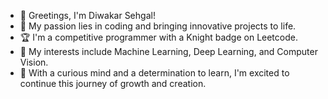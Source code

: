 - 👋 Greetings, I'm Diwakar Sehgal!
- 🚀 My passion lies in coding and bringing innovative projects to life.
- 🏆 I'm a competitive programmer with a Knight badge on Leetcode.
- 🌟 My interests include Machine Learning, Deep Learning, and Computer Vision.
- 🌱 With a curious mind and a determination to learn, I'm excited to continue this journey of growth and creation.

<!---
Sojournes/Sojournes is a ✨ special ✨ repository because its `README.md` (this file) appears on your GitHub profile.
You can click the Preview link to take a look at your changes.
--->
